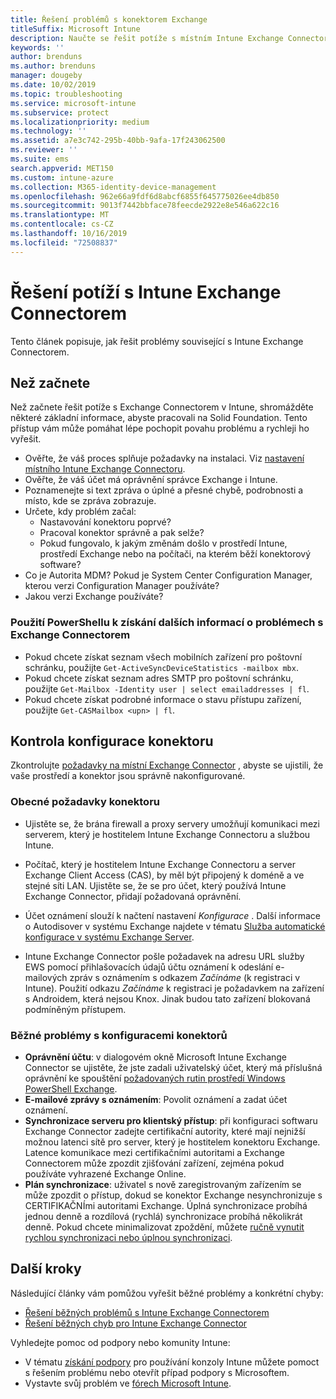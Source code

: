 ```yaml
---
title: Řešení problémů s konektorem Exchange
titleSuffix: Microsoft Intune
description: Naučte se řešit potíže s místním Intune Exchange Connectorem.
keywords: ''
author: brenduns
ms.author: brenduns
manager: dougeby
ms.date: 10/02/2019
ms.topic: troubleshooting
ms.service: microsoft-intune
ms.subservice: protect
ms.localizationpriority: medium
ms.technology: ''
ms.assetid: a7e3c742-295b-40bb-9afa-17f243062500
ms.reviewer: ''
ms.suite: ems
search.appverid: MET150
ms.custom: intune-azure
ms.collection: M365-identity-device-management
ms.openlocfilehash: 962e66a9fdf6d8abcf6855f645775026ee4db850
ms.sourcegitcommit: 9013f7442bbface78feecde2922e8e546a622c16
ms.translationtype: MT
ms.contentlocale: cs-CZ
ms.lasthandoff: 10/16/2019
ms.locfileid: "72508837"
---
```

# <a name="troubleshoot-the-intune-exchange-connector"></a>Řešení potíží s Intune Exchange Connectorem

Tento článek popisuje, jak řešit problémy související s Intune Exchange Connectorem.

## <a name="before-you-start"></a>Než začnete

Než začnete řešit potíže s Exchange Connectorem v Intune, shromážděte některé základní informace, abyste pracovali na Solid Foundation. Tento přístup vám může pomáhat lépe pochopit povahu problému a rychleji ho vyřešit.

- Ověřte, že váš proces splňuje požadavky na instalaci. Viz [nastavení místního Intune Exchange Connectoru](exchange-connector-install.md).
- Ověřte, že váš účet má oprávnění správce Exchange i Intune.
- Poznamenejte si text zpráva o úplné a přesné chybě, podrobnosti a místo, kde se zpráva zobrazuje.
- Určete, kdy problém začal: 
  - Nastavování konektoru poprvé? 
  - Pracoval konektor správně a pak selže?
  - Pokud fungovalo, k jakým změnám došlo v prostředí Intune, prostředí Exchange nebo na počítači, na kterém běží konektorový software?
- Co je Autorita MDM? Pokud je System Center Configuration Manager, kterou verzi Configuration Manager používáte?
- Jakou verzi Exchange používáte?

### <a name="use-powershell-to-get-more-data-on-exchange-connector-issues"></a>Použití PowerShellu k získání dalších informací o problémech s Exchange Connectorem

- Pokud chcete získat seznam všech mobilních zařízení pro poštovní schránku, použijte `Get-ActiveSyncDeviceStatistics -mailbox mbx`.
- Pokud chcete získat seznam adres SMTP pro poštovní schránku, použijte `Get-Mailbox -Identity user | select emailaddresses | fl`.
- Pokud chcete získat podrobné informace o stavu přístupu zařízení, použijte `Get-CASMailbox <upn> | fl`.

## <a name="review-the-connector-configuration"></a>Kontrola konfigurace konektoru

Zkontrolujte [požadavky na místní Exchange Connector](exchange-connector-install.md#intune-exchange-connector-requirements) , abyste se ujistili, že vaše prostředí a konektor jsou správně nakonfigurované. 

### <a name="general-considerations-for-the-connector"></a>Obecné požadavky konektoru

- Ujistěte se, že brána firewall a proxy servery umožňují komunikaci mezi serverem, který je hostitelem Intune Exchange Connectoru a službou Intune.

- Počítač, který je hostitelem Intune Exchange Connectoru a server Exchange Client Access (CAS), by měl být připojený k doméně a ve stejné síti LAN. Ujistěte se, že se pro účet, který používá Intune Exchange Connector, přidají požadovaná oprávnění.

- Účet oznámení slouží k načtení nastavení *Konfigurace* . Další informace o Autodisover v systému Exchange najdete v tématu [Služba automatické konfigurace v systému Exchange Server](https://docs.microsoft.com/exchange/architecture/client-access/autodiscover?view=exchserver-2016).

- Intune Exchange Connector pošle požadavek na adresu URL služby EWS pomocí přihlašovacích údajů účtu oznámení k odeslání e-mailových zpráv s oznámením s odkazem *Začínáme* (k registraci v Intune). Použití odkazu *Začínáme* k registraci je požadavkem na zařízení s Androidem, která nejsou Knox. Jinak budou tato zařízení blokovaná podmíněným přístupem.

### <a name="common-issues-for-connector-configurations"></a>Běžné problémy s konfiguracemi konektorů

- **Oprávnění účtu**: v dialogovém okně Microsoft Intune Exchange Connector se ujistěte, že jste zadali uživatelský účet, který má příslušná oprávnění ke spouštění [požadovaných rutin prostředí Windows PowerShell Exchange](exchange-connector-install.md#exchange-cmdlet-requirements).
- **E-mailové zprávy s oznámením**: Povolit oznámení a zadat účet oznámení.
- **Synchronizace serveru pro klientský přístup**: při konfiguraci softwaru Exchange Connector zadejte certifikační autority, které mají nejnižší možnou latenci sítě pro server, který je hostitelem konektoru Exchange. Latence komunikace mezi certifikačními autoritami a Exchange Connectorem může zpozdit zjišťování zařízení, zejména pokud používáte vyhrazené Exchange Online.
- **Plán synchronizace**: uživatel s nově zaregistrovaným zařízením se může zpozdit o přístup, dokud se konektor Exchange nesynchronizuje s CERTIFIKAČNÍmi autoritami Exchange. Úplná synchronizace probíhá jednou denně a rozdílová (rychlá) synchronizace probíhá několikrát denně. Pokud chcete minimalizovat zpoždění, můžete [ručně vynutit rychlou synchronizaci nebo úplnou synchronizaci](exchange-connector-install.md#manually-force-a-quick-sync-or-full-sync).

## <a name="next-steps"></a>Další kroky
Následující články vám pomůžou vyřešit běžné problémy a konkrétní chyby:

- [Řešení běžných problémů s Intune Exchange Connectorem](troubleshoot-exchange-connector-common-problems.md)
- [Řešení běžných chyb pro Intune Exchange Connector](troubleshoot-exchange-connector-common-errors.md)

Vyhledejte pomoc od podpory nebo komunity Intune:

- V tématu [získání podpory](../fundamentals/get-support.md) pro používání konzoly Intune můžete pomoct s řešením problému nebo otevřít případ podpory s Microsoftem. 
- Vystavte svůj problém ve [fórech Microsoft Intune](https://social.technet.microsoft.com/Forums/en-US/home?forum=microsoftintuneprod).  
